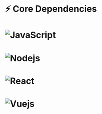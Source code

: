 # ⚡ Core Dependencies
# ![JavaScript](https://img.shields.io/badge/-JavaScript-F0F8FF?style=flat-square&logo=javascript)
# ![Nodejs](https://img.shields.io/badge/-Nodejs-F0F8FF?style=flat-square&logo=Node.js)
# ![React](https://img.shields.io/badge/-React-F0F8FF?style=flat-square&logo=react)
# ![Vuejs](https://img.shields.io/badge/-Vuejs-FC08D?style=flat&logo=Vue.js)

